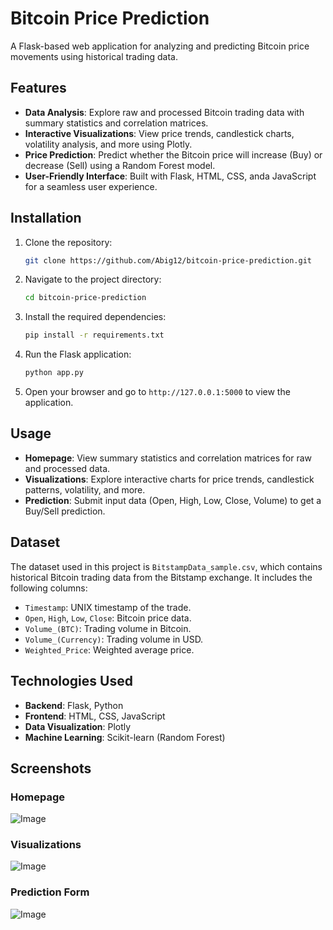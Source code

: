 # Bitcoin Price Prediction

A Flask-based web application for analyzing and predicting Bitcoin price movements using historical trading data.

## Features
- **Data Analysis**: Explore raw and processed Bitcoin trading data with summary statistics and correlation matrices.
- **Interactive Visualizations**: View price trends, candlestick charts, volatility analysis, and more using Plotly.
- **Price Prediction**: Predict whether the Bitcoin price will increase (Buy) or decrease (Sell) using a Random Forest model.
- **User-Friendly Interface**: Built with Flask, HTML, CSS, anda JavaScript for a seamless user experience.

## Installation
1. Clone the repository:
   ```bash
   git clone https://github.com/Abig12/bitcoin-price-prediction.git
   ```
2. Navigate to the project directory:
   ```bash
   cd bitcoin-price-prediction
   ```
3. Install the required dependencies:
   ```bash
   pip install -r requirements.txt
   ```
4. Run the Flask application:
   ```bash
   python app.py
   ```
5. Open your browser and go to `http://127.0.0.1:5000` to view the application.

## Usage
- **Homepage**: View summary statistics and correlation matrices for raw and processed data.
- **Visualizations**: Explore interactive charts for price trends, candlestick patterns, volatility, and more.
- **Prediction**: Submit input data (Open, High, Low, Close, Volume) to get a Buy/Sell prediction.

## Dataset
The dataset used in this project is `BitstampData_sample.csv`, which contains historical Bitcoin trading data from the Bitstamp exchange. It includes the following columns:
- `Timestamp`: UNIX timestamp of the trade.
- `Open`, `High`, `Low`, `Close`: Bitcoin price data.
- `Volume_(BTC)`: Trading volume in Bitcoin.
- `Volume_(Currency)`: Trading volume in USD.
- `Weighted_Price`: Weighted average price.

## Technologies Used
- **Backend**: Flask, Python
- **Frontend**: HTML, CSS, JavaScript
- **Data Visualization**: Plotly
- **Machine Learning**: Scikit-learn (Random Forest)

## Screenshots
### Homepage
![Image](https://github.com/user-attachments/assets/39e5adfa-3733-4bd6-8366-d45a40c1888e)

### Visualizations
![Image](https://github.com/user-attachments/assets/f073d091-b550-4a1d-9980-aabd48376f08)

### Prediction Form
![Image](https://github.com/user-attachments/assets/2087346b-b14e-4b34-aa33-9974c4ec3f1f)
